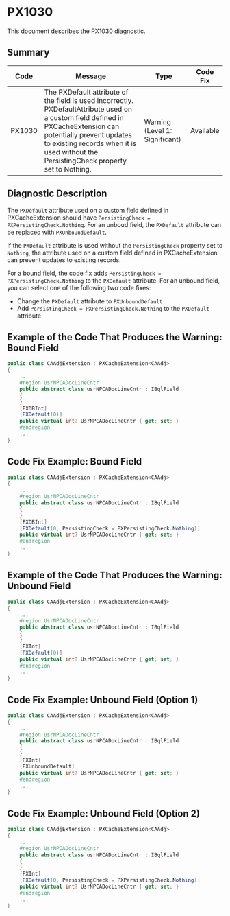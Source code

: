 # PX1030
This document describes the PX1030 diagnostic.

## Summary

| Code   | Message                                                                                                                               | Type                           | Code Fix    | 
| ------ | ------------------------------------------------------------------------------------------------------------------------------------- | ------------------------------ | ----------- | 
| PX1030 | The PXDefault attribute of the field is used incorrectly. PXDefaultAttribute used on a custom field defined in PXCacheExtension can potentially prevent updates to existing records when it is used without the PersistingCheck property set to Nothing. | Warning (Level 1: Significant) | Available | 

## Diagnostic Description
The `PXDefault` attribute used on a custom field defined in PXCacheExtension should have `PersistingCheck = PXPersistingCheck.Nothing`. For an unboud field, the `PXDefault` attribute can be replaced with `PXUnboundDefault`.

If the `PXDefault` attribute is used without the `PersistingCheck` property set to `Nothing`, the attribute used on a custom field defined in PXCacheExtension can prevent updates to existing records.

For a bound field, the code fix adds `PersistingCheck = PXPersistingCheck.Nothing` to the `PXDefault` attribute.
For an unbound field, you can select one of the following two code fixes:

 - Change the `PXDefault` attribute to `PXUnboundDefault`
 - Add `PersistingCheck = PXPersistingCheck.Nothing` to the `PXDefault` attribute

## Example of the Code That Produces the Warning: Bound Field

```C#
public class CAAdjExtension : PXCacheExtension<CAAdj>
{
    ...
    #region UsrNPCADocLineCntr
    public abstract class usrNPCADocLineCntr : IBqlField
    {
    }
    [PXDBInt]
    [PXDefault(0)]
    public virtual int? UsrNPCADocLineCntr { get; set; }
    #endregion
    ...
}
```

## Code Fix Example: Bound Field

```C#
public class CAAdjExtension : PXCacheExtension<CAAdj>
{
    ...
    #region UsrNPCADocLineCntr
    public abstract class usrNPCADocLineCntr : IBqlField
    {
    }
    [PXDBInt]
    [PXDefault(0, PersistingCheck = PXPersistingCheck.Nothing)]
    public virtual int? UsrNPCADocLineCntr { get; set; }
    #endregion
    ...
}
```

## Example of the Code That Produces the Warning: Unbound Field

```C#
public class CAAdjExtension : PXCacheExtension<CAAdj>
{
    ...
    #region UsrNPCADocLineCntr
    public abstract class usrNPCADocLineCntr : IBqlField
    {
    }
    [PXInt]
    [PXDefault(0)]
    public virtual int? UsrNPCADocLineCntr { get; set; }
    #endregion
    ...
}
```

## Code Fix Example: Unbound Field (Option 1)

```C#
public class CAAdjExtension : PXCacheExtension<CAAdj>
{
    ...
    #region UsrNPCADocLineCntr
    public abstract class usrNPCADocLineCntr : IBqlField
    {
    }
    [PXInt]
    [PXUnboundDefault]
    public virtual int? UsrNPCADocLineCntr { get; set; }
    #endregion
    ...
}
```

## Code Fix Example: Unbound Field (Option 2)

```C#
public class CAAdjExtension : PXCacheExtension<CAAdj>
{
    ...
    #region UsrNPCADocLineCntr
    public abstract class usrNPCADocLineCntr : IBqlField
    {
    }
    [PXInt]
    [PXDefault(0, PersistingCheck = PXPersistingCheck.Nothing)]
    public virtual int? UsrNPCADocLineCntr { get; set; }
    #endregion
    ...
}
```